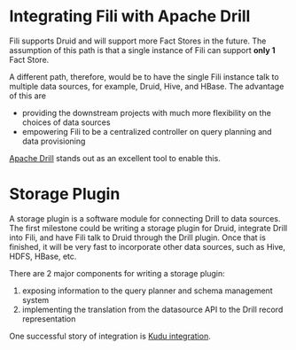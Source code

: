 Integrating Fili with Apache Drill
==================================

Fili supports Druid and will support more Fact Stores in the future. The assumption of this path is that a single
instance of Fili can support **only 1** Fact Store.

A different path, therefore, would be to have the single Fili instance talk to multiple data sources, for example,
Druid, Hive, and HBase. The advantage of this are

- providing the downstream projects with much more flexibility on the choices of data sources
- empowering Fili to be a centralized controller on query planning and data provisioning 

[Apache Drill](https://drill.apache.org/) stands out as an excellent tool to enable this.

Storage Plugin
==============

A storage plugin is a software module for connecting Drill to data sources. The first milestone could be writing a
storage plugin for Druid, integrate Drill into Fili, and have Fili talk to Druid through the Drill plugin. Once that
is finished, it will be very fast to incorporate other data sources, such as Hive, HDFS, HBase, etc.

There are 2 major components for writing a storage plugin:

1. exposing information to the query planner and schema management system
2. implementing the translation from the datasource API to the Drill record representation

One successful story of integration is [Kudu integration](https://github.com/apache/drill/tree/master/contrib/storage-kudu/src/main/java/org/apache/drill/exec/store/kudu).
